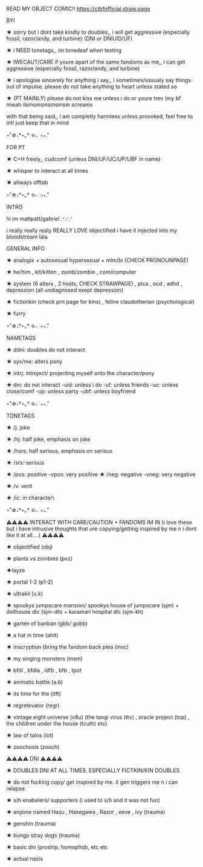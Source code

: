 READ MY OBJECT COMIC!! https://ctbfofficial.straw.page

BYI

★ sorry but i dont take kindly to doubles,, i will get aggressive (especially fossil, razor/andy, and turbine) (DNI or DNIUID/UF)

★ i NEED tonetags,, im tonedeaf when texting

★ IWECAUT/CARE if youre apart of the same fandoms as me,, i can get aggressive (especially fossil, razor/andy, and turbine)

★ i apologise sincerely for anything i say,, i sometimes/ussualy say things out of impulse. please do not take anything to heart unless stated so

★ (PT MAINLY) please do not kiss me unless i do or youre trev (my bf mwah ilsmsmsmsmsmsm screams

with that being said,, i am completly harmless unless provoked, feel free to int! just keep that in mind

⋆˚☆˖°⋆｡° ✮˖ ࣪ ⊹⋆.˚

FOR PT

★ C+H freely,, cudcomf (unless DNI/UF/UC/UP/UBF in name)

★ whisper to interact at all times

★ allways offtab

⋆˚☆˖°⋆｡° ✮˖ ࣪ ⊹⋆.˚

INTRO

hi im mattpatt/gabriel .ᐟ.ᐟ.ᐟ 

i really really realy REALLY LOVE objectified i have it injected into my bloodstream lala

GENERAL INFO

★ analogix + autosexual hypersexual + mlm/bi (CHECK PRONOUNPAGE)

★ he/him , kit/kitten , zomb/zombie , com/computer

★ system (6 alters , 2 hosts, CHECK STRAWPAGE) , pica , ocd , adhd , depression (all undiagnosed exept depression)

★ fictionkin (check prn page for kins) , feline claudotherian (psychological)

★ furry

⋆˚☆˖°⋆｡° ✮˖ ࣪ ⊹⋆.˚

NAMETAGS

★ ddni: doubles do not interact

★ sys/me: alters pony

★ intrj: introject/ projecting myself onto the character/pony

★ dni: do not interact
     -uid: unless i do
     -uf: unless friends
     -uc: unless close/comf 
     -up: unless party
     -ubf: unless boyfriend

⋆˚☆˖°⋆｡° ✮˖ ࣪ ⊹⋆.˚

TONETAGS

★ /j: joke

★ /hj: half joke, emphasis on joke

★ /hsrs: half serious, emphasis on serious

★ /srs: serious

★ /pos: positive
 -vpos: very positive
★ /neg: negative
 -vneg: very negative

★ /v: vent

★ /ic: in character\


⋆˚☆˖°⋆｡° ✮˖ ࣪ ⊹⋆.˚


⚠⚠⚠⚠ INTERACT WITH CARE/CAUTION + FANDOMS IM IN (i love these but i have intrusive thoughts that ure copying/getting inspired by me n i dont like it at all....) ⚠⚠⚠⚠ 

★ objectified (obj)

★ plants vs zombies (pvz)

★layze

★ portal 1-2 (p1-2)

★ ultrakil (u.k)

★ spookys jumpscare mansion/ spookys house of jumpscare (sjm) + dollhouse dlc (sjm-dh) + karamari hospital dlc (sjm-kh)

★ garten of banban (gbb/ gobb)

★ a hat in time (ahit)

★ inscryption (bring the fandom back plea (insc)

★ my singing monsters (msm)

★ bfdi , bfdia , idfb , bfb , tpot

★ animatic battle (a.b)

★ its time for the  (itft)

★  regretevator (regr)

★ vintage eight universe (v8u) (the tangi virus (ttv) , oracle project (top) , the children under the house (tcuth) etc)

★ law of talos (lot)

★ zoochosis (zooch)


⚠⚠⚠⚠ DNI ⚠⚠⚠⚠ 

★ DOUBLES DNI AT ALL TIMES, ESPECIALLY FICTKIN/KIN DOUBLES

★ do not fucking copy/ get inspired by me. it gen triggers me n i can relapse.

★ s/h enabelers/ supporters (i used to s/h and it was not fun)

★ anyone named Hasu , Hasegawa , Razor , eeve , ivy (trauma)

★ genshin (trauma)

★ bungo stray dogs (trauma)

★ basic dni (proship, homophob, etc etc

★ actual nazis
